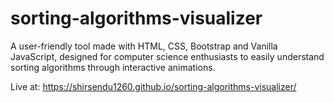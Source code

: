 # sorting-algorithms-visualizer
A user-friendly tool made with HTML, CSS, Bootstrap and Vanilla JavaScript, designed for computer science enthusiasts to easily understand sorting algorithms through interactive animations.

Live at: https://shirsendu1260.github.io/sorting-algorithms-visualizer/